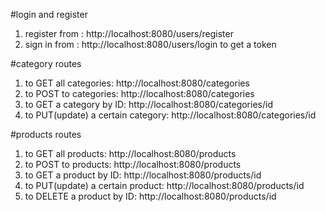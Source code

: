 #login and register
1. register from : http://localhost:8080/users/register
2. sign in from : http://localhost:8080/users/login to get a token

#category routes
1. to GET all categories: http://localhost:8080/categories
2. to POST to categories: http://localhost:8080/categories
3. to GET a category by ID: http://localhost:8080/categories/id
4. to PUT(update) a certain category: http://localhost:8080/categories/id

#products routes
1. to GET all products: http://localhost:8080/products
2. to POST to products: http://localhost:8080/products
3. to GET a product by ID: http://localhost:8080/products/id
4. to PUT(update) a certain product: http://localhost:8080/products/id
5.  to DELETE a product by ID: http://localhost:8080/products/id